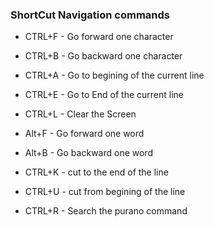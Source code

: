 ### ShortCut Navigation commands
- CTRL+F - Go forward one character
- CTRL+B - Go backward one character
- CTRL+A - Go to begining of the current line
- CTRL+E - Go to End of the current line
- CTRL+L - Clear the Screen
- Alt+F  - Go forward one word
- Alt+B  - Go backward one word

- CTRL+K - cut to the end of the line
- CTRL+U - cut from begining of the line

- CTRL+R - Search the purano command
